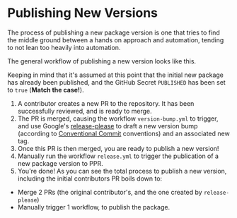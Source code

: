 # Publishing New Versions

The process of publishing a new package version is one that tries to find the middle ground between a hands on approach and automation, tending to not lean too heavily into automation.

The general workflow of publishing a new version looks like this.

Keeping in mind that it's assumed at this point that the initial new package has already been published, and the GitHub Secret `PUBLISHED` has been set to `true` (**Match the case!**).

1. A contributor creates a new PR to the repository. It has been successfully reviewed, and is ready to merge.
2. The PR is merged, causing the workflow `version-bump.yml` to trigger, and use Google's [release-please](https://github.com/googleapis/release-please) to draft a new version bump (according to [Conventional Commit](https://www.conventionalcommits.org/) conventions) and an associated new tag.
3. Once this PR is then merged, you are ready to publish a new version!
4. Manually run the workflow `release.yml` to trigger the publication of a new package version to PPR.
5. You're done! As you can see the total process to publish a new version, including the initial contributors PR boils down to:

* Merge 2 PRs (the original contributor's, and the one created by `release-please`)
* Manually trigger 1 workflow, to publish the package.
